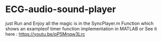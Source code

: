 # ECG-audio-sound-player
just Run and Enjoy 
all the magic is in the SyncPlayer.m Function which shows an exampleof timer function implementation in MATLAB 
or See it here : 
https://youtu.be/pP5Mnqw3Lrc 
